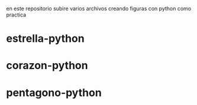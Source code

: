 en este repositorio subire varios archivos creando figuras con python como practica

# estrella-python
# corazon-python
# pentagono-python
